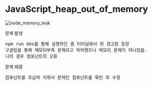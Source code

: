 JavaScript_heap_out_of_memory 
=========

![node_memory_leak](https://user-images.githubusercontent.com/62700252/107657054-1e260800-6cc8-11eb-96d6-7cf649bda051.PNG)

문제 발생
<pre>
npm run dev를 통해 실행하던 중 터미널에서 위 경고창 등장 
구글링을 통해 메모리부족 문제라고 파악했으나 메모리 문제가 아니었음. 
나의 경우 컴포넌트의 오류
</pre> 

문제 해결
<pre>
컴포넌트를 조금씩 지워서 문제인 컴포넌트를 확인 후 수정
</pre> 
